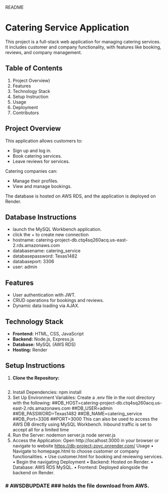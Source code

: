 README

# Catering Service Application

This project is a full-stack web application for managing catering services. It includes customer and company functionality, with features like booking, reviews, and company management.

## Table of Contents
1. Project Overview)
2. Features
3. Technology Stack
4. Setup Instruction
5. Usage
6. Deployment
7. Contributors

## Project Overview
This application allows customers to:
- Sign up and log in.
- Book catering services.
- Leave reviews for services.

Catering companies can:
- Manage their profiles.
- View and manage bookings.

The database is hosted on AWS RDS, and the application is deployed on Render.

## Database Instructions
- launch the MySQL Workbench application.
- click the + to create new connection
- hostname: catering-project-db.ctq4sq260acq.us-east-2.rds.amazonaws.com
- databasename: catering_service
- databasepassword: Texas1482
- databaseport: 3306
- user: admin

## Features
- User authentication with JWT.
- CRUD operations for bookings and reviews.
- Dynamic data loading via AJAX.

## Technology Stack
- **Frontend:** HTML, CSS, JavaScript
- **Backend:** Node.js, Express.js
- **Database:** MySQL (AWS RDS)
- **Hosting:** Render

## Setup Instructions
1. **Clone the Repository:**
   ```bash
2.	Install Dependencies:
npm install
3.	Set Up Environment Variables: Create a .env file in the root directory with the following:
##DB_HOST=catering-project-db.ctq4sq260acq.us-east-2.rds.amazonaws.com
##DB_USER=admin
##DB_PASSWORD=Texas1482
##DB_NAME=catering_service
##DB_Port=3306
##PORT=3000
This can also be used to access the AWS DB directly using MySQL Workbench. Inbound traffic is set to accept all for a limited time
5.	Run the Server:
nodemon server.js 
node server.js
6.	Access the Application: Open http://localhost:3000 in your browser or navigate to website https://db-project-zoyc.onrender.com/
Usage
•	Navigate to homepage.html to choose customer or company functionalities.
•	Use customer.html for booking and reviewing services.
•	Begin the navigating
Deployment
•	Backend: Hosted on Render.
•	Database: AWS RDS MySQL.
•	Frontend: Deployed alongside the backend on Render.
### # AWSDBUPDATE ### holds the file download from AWS. 
